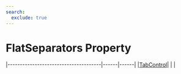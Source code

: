 ```yaml
---
search:
  exclude: true
---
```


<h1 class="heading"><span class="name">FlatSeparators Property</span></h1>

|--------------------------------------|------|------|
|[TabControl](../objects/tabcontrol.md)|&nbsp;|&nbsp;|
